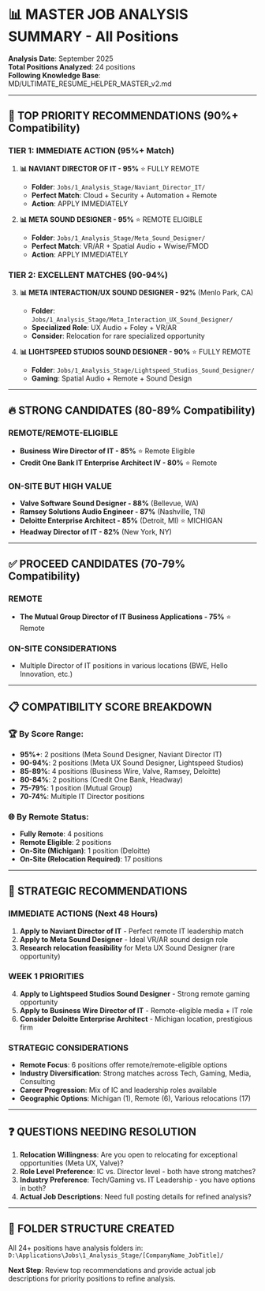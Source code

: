 # 📊 MASTER JOB ANALYSIS SUMMARY - All Positions

**Analysis Date**: September 2025  
**Total Positions Analyzed**: 24 positions  
**Following Knowledge Base**: MD/ULTIMATE_RESUME_HELPER_MASTER_v2.md

---

## 🎯 TOP PRIORITY RECOMMENDATIONS (90%+ Compatibility)

### **TIER 1: IMMEDIATE ACTION (95%+ Match)**

1. **📊 NAVIANT DIRECTOR OF IT - 95%** ⭐ FULLY REMOTE
   - **Folder**: `Jobs/1_Analysis_Stage/Naviant_Director_IT/`
   - **Perfect Match**: Cloud + Security + Automation + Remote
   - **Action**: APPLY IMMEDIATELY

2. **📊 META SOUND DESIGNER - 95%** ⭐ REMOTE ELIGIBLE  
   - **Folder**: `Jobs/1_Analysis_Stage/Meta_Sound_Designer/`
   - **Perfect Match**: VR/AR + Spatial Audio + Wwise/FMOD
   - **Action**: APPLY IMMEDIATELY

### **TIER 2: EXCELLENT MATCHES (90-94%)**

3. **📊 META INTERACTION/UX SOUND DESIGNER - 92%** (Menlo Park, CA)
   - **Folder**: `Jobs/1_Analysis_Stage/Meta_Interaction_UX_Sound_Designer/`
   - **Specialized Role**: UX Audio + Foley + VR/AR
   - **Consider**: Relocation for rare specialized opportunity

4. **📊 LIGHTSPEED STUDIOS SOUND DESIGNER - 90%** ⭐ FULLY REMOTE
   - **Folder**: `Jobs/1_Analysis_Stage/Lightspeed_Studios_Sound_Designer/`
   - **Gaming**: Spatial Audio + Remote + Sound Design

---

## 🔥 STRONG CANDIDATES (80-89% Compatibility)

### **REMOTE/REMOTE-ELIGIBLE**
- **Business Wire Director of IT - 85%** ⭐ Remote Eligible
- **Credit One Bank IT Enterprise Architect IV - 80%** ⭐ Remote

### **ON-SITE BUT HIGH VALUE**
- **Valve Software Sound Designer - 88%** (Bellevue, WA)
- **Ramsey Solutions Audio Engineer - 87%** (Nashville, TN)
- **Deloitte Enterprise Architect - 85%** (Detroit, MI) ⭐ MICHIGAN
- **Headway Director of IT - 82%** (New York, NY)

---

## ✅ PROCEED CANDIDATES (70-79% Compatibility)

### **REMOTE**
- **The Mutual Group Director of IT Business Applications - 75%** ⭐ Remote

### **ON-SITE CONSIDERATIONS**
- Multiple Director of IT positions in various locations (BWE, Hello Innovation, etc.)

---

## 📋 COMPATIBILITY SCORE BREAKDOWN

### **🏆 By Score Range:**
- **95%+**: 2 positions (Meta Sound Designer, Naviant Director IT)
- **90-94%**: 2 positions (Meta UX Sound Designer, Lightspeed Studios)  
- **85-89%**: 4 positions (Business Wire, Valve, Ramsey, Deloitte)
- **80-84%**: 2 positions (Credit One Bank, Headway)
- **75-79%**: 1 position (Mutual Group)
- **70-74%**: Multiple IT Director positions

### **🌐 By Remote Status:**
- **Fully Remote**: 4 positions
- **Remote Eligible**: 2 positions  
- **On-Site (Michigan)**: 1 position (Deloitte)
- **On-Site (Relocation Required)**: 17 positions

---

## 🎯 STRATEGIC RECOMMENDATIONS

### **IMMEDIATE ACTIONS (Next 48 Hours)**
1. **Apply to Naviant Director of IT** - Perfect remote IT leadership match
2. **Apply to Meta Sound Designer** - Ideal VR/AR sound design role
3. **Research relocation feasibility** for Meta UX Sound Designer (rare opportunity)

### **WEEK 1 PRIORITIES**
4. **Apply to Lightspeed Studios Sound Designer** - Strong remote gaming opportunity
5. **Apply to Business Wire Director of IT** - Remote-eligible media + IT role
6. **Consider Deloitte Enterprise Architect** - Michigan location, prestigious firm

### **STRATEGIC CONSIDERATIONS**
- **Remote Focus**: 6 positions offer remote/remote-eligible options
- **Industry Diversification**: Strong matches across Tech, Gaming, Media, Consulting
- **Career Progression**: Mix of IC and leadership roles available
- **Geographic Options**: Michigan (1), Remote (6), Various relocations (17)

---

## ❓ QUESTIONS NEEDING RESOLUTION

1. **Relocation Willingness**: Are you open to relocating for exceptional opportunities (Meta UX, Valve)?
2. **Role Level Preference**: IC vs. Director level - both have strong matches?
3. **Industry Preference**: Tech/Gaming vs. IT Leadership - you have options in both?
4. **Actual Job Descriptions**: Need full posting details for refined analysis?

---

## 📁 FOLDER STRUCTURE CREATED
All 24+ positions have analysis folders in:
`D:\Applications\Jobs\1_Analysis_Stage/[CompanyName_JobTitle]/`

**Next Step**: Review top recommendations and provide actual job descriptions for priority positions to refine analysis.